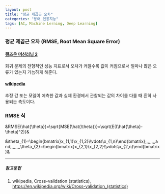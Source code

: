 ```yaml
---
layout: post
title: "평균 제곱근 오차"
categories: "용어_인공지능"
tags: [AI, Machine Lerning, Deep Learning]
---
```

### 평균 제곱근 오차 (RMSE, Root Mean Square Error)

#### [핸즈온 머신러닝 2](https://tensorflow.blog/핸즈온-머신러닝-1장-2장/2-2-큰-그림-보기/)

회귀 문제의 전형적인 성능 지표로서 오차가 커질수록 값이 커짐으로서 얼마나 많은 오류가 있는지 가늠하게 해준다.

#### [wikipedia](https://ko.wikipedia.org/wiki/평균_제곱근_편차)

추정 값 또는 모델이 예측한 값과 실제 환경에서 관찰되는 값의 차이를 다룰 때 흔히 사용되는 측도이다.


### RMSE 식


&RMSE(\hat{\theta})=\sqrt{MSE(\hat{\theta})}=\sqrt{E((\hat{\theta}-\theta)^2)}&

&\theta_{1}=\begin{bmatrix}x_{1,1}\\x_{1,2}\\\vdots\\x_{1,n}\end{bmatrix}\,\,\,\,\,\,\,\,and\,\,\,\,\,\,\,\,\theta_{2}=\begin{bmatrix}x_{2,1}\\x_{2,2}\\\vdots\\x_{2,n}\end{bmatrix}&

---

##### 참고문헌

1) wikipedia, Cross-validation (statistics), https://en.wikipedia.org/wiki/Cross-validation_(statistics)
